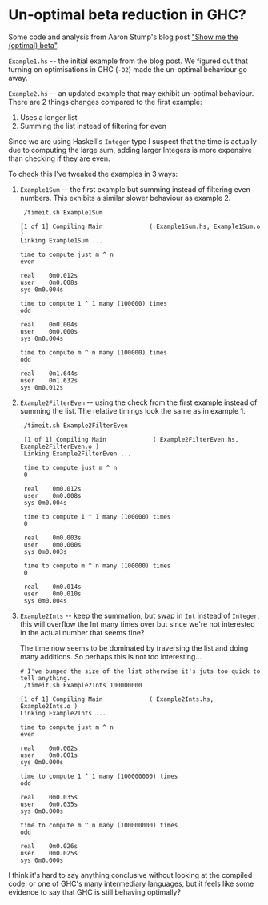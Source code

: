 # Un-optimal beta reduction in GHC?

Some code and analysis from Aaron Stump's blog post ["Show me the (optimal)
beta"][1].

[1]: https://queuea9.wordpress.com/2020/07/10/show-me-the-optimal-beta/

`Example1.hs` -- the initial example from the blog post. We figured out that
turning on optimisations in GHC (`-O2`) made the un-optimal behaviour go away.

`Example2.hs` -- an updated example that may exhibit un-optimal behaviour. There
are 2 things changes compared to the first example:

1. Uses a longer list
2. Summing the list instead of filtering for even

Since we are using Haskell's `Integer` type I suspect that the time is actually
due to computing the large sum, adding larger Integers is more expensive than
checking if they are even. 

To check this I've tweaked the examples in 3 ways:

1. `Example1Sum` -- the first example but summing instead of filtering even
    numbers. This exhibits a similar slower behaviour as example 2.

    ```
    ./timeit.sh Example1Sum

    [1 of 1] Compiling Main             ( Example1Sum.hs, Example1Sum.o )
    Linking Example1Sum ...

    time to compute just m ^ n
    even

    real	0m0.012s
    user	0m0.008s
    sys	0m0.004s

    time to compute 1 ^ 1 many (100000) times
    odd

    real	0m0.004s
    user	0m0.000s
    sys	0m0.004s

    time to compute m ^ n many (100000) times
    odd

    real	0m1.644s
    user	0m1.632s
    sys	0m0.012s
    ```

2. `Example2FilterEven` -- using the check from the first example instead of
   summing the list. The relative timings look the same as in example 1.


   ```
   ./timeit.sh Example2FilterEven

    [1 of 1] Compiling Main             ( Example2FilterEven.hs, Example2FilterEven.o )
    Linking Example2FilterEven ...

    time to compute just m ^ n
    0

    real	0m0.012s
    user	0m0.008s
    sys	0m0.004s

    time to compute 1 ^ 1 many (100000) times
    0

    real	0m0.003s
    user	0m0.000s
    sys	0m0.003s

    time to compute m ^ n many (100000) times
    0

    real	0m0.014s
    user	0m0.010s
    sys	0m0.004s
    ```

3. `Example2Ints` -- keep the summation, but swap in `Int` instead of
    `Integer`, this will overflow the Int many times over but since we're not
    interested in the actual number that seems fine? 

    The time now seems to be dominated by traversing the list and doing many
    additions. So perhaps this is not too interesting...

    ```
    # I've bumped the size of the list otherwise it's juts too quick to tell anything.
    ./timeit.sh Example2Ints 100000000 

    [1 of 1] Compiling Main             ( Example2Ints.hs, Example2Ints.o )
    Linking Example2Ints ...

    time to compute just m ^ n
    even

    real	0m0.002s
    user	0m0.001s
    sys	0m0.000s

    time to compute 1 ^ 1 many (100000000) times
    odd

    real	0m0.035s
    user	0m0.035s
    sys	0m0.000s

    time to compute m ^ n many (100000000) times
    odd

    real	0m0.026s
    user	0m0.025s
    sys	0m0.000s
    ```

I think it's hard to say anything conclusive without looking at the compiled
code, or one of GHC's many intermediary languages, but it feels like some
evidence to say that GHC is still behaving optimally?
